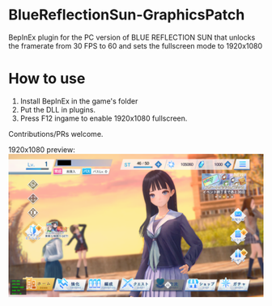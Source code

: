 # BlueReflectionSun-GraphicsPatch

BepInEx plugin for the PC version of BLUE REFLECTION SUN that unlocks the framerate from 30 FPS to 60 and sets the fullscreen mode to 1920x1080

# How to use

1. Install BepInEx in the game's folder
2. Put the DLL in plugins.
3. Press F12 ingame to enable 1920x1080 fullscreen.

Contributions/PRs welcome.

1920x1080 preview:
![](preview.png)